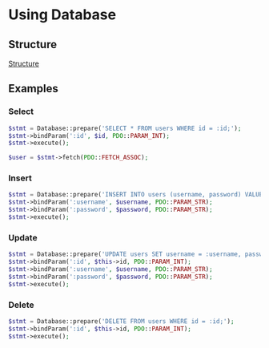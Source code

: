 # Using Database

## Structure
[Structure](./Database%20Structure.md)

## Examples

### Select
```php
$stmt = Database::prepare('SELECT * FROM users WHERE id = :id;');
$stmt->bindParam(':id', $id, PDO::PARAM_INT);
$stmt->execute();

$user = $stmt->fetch(PDO::FETCH_ASSOC);
```
### Insert
```php
$stmt = Database::prepare('INSERT INTO users (username, password) VALUES (:username, :password);');
$stmt->bindParam(':username', $username, PDO::PARAM_STR);
$stmt->bindParam(':password', $password, PDO::PARAM_STR);
$stmt->execute();
```
### Update
```php
$stmt = Database::prepare('UPDATE users SET username = :username, password = :password WHERE id = :id;');
$stmt->bindParam(':id', $this->id, PDO::PARAM_INT);
$stmt->bindParam(':username', $username, PDO::PARAM_STR);
$stmt->bindParam(':password', $password, PDO::PARAM_STR);
$stmt->execute();
```
### Delete
```php
$stmt = Database::prepare('DELETE FROM users WHERE id = :id;');
$stmt->bindParam(':id', $this->id, PDO::PARAM_INT);
$stmt->execute();
```